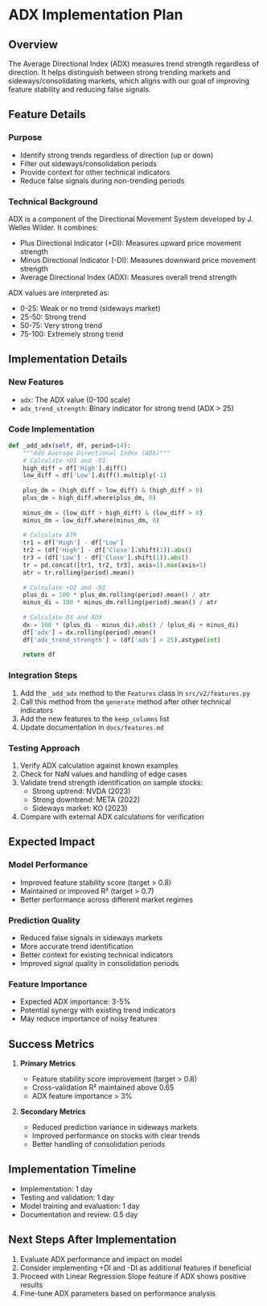 # ADX Implementation Plan

## Overview
The Average Directional Index (ADX) measures trend strength regardless of direction. It helps distinguish between strong trending markets and sideways/consolidating markets, which aligns with our goal of improving feature stability and reducing false signals.

## Feature Details

### Purpose
- Identify strong trends regardless of direction (up or down)
- Filter out sideways/consolidation periods
- Provide context for other technical indicators
- Reduce false signals during non-trending periods

### Technical Background
ADX is a component of the Directional Movement System developed by J. Welles Wilder. It combines:
- Plus Directional Indicator (+DI): Measures upward price movement strength
- Minus Directional Indicator (-DI): Measures downward price movement strength
- Average Directional Index (ADX): Measures overall trend strength

ADX values are interpreted as:
- 0-25: Weak or no trend (sideways market)
- 25-50: Strong trend
- 50-75: Very strong trend
- 75-100: Extremely strong trend

## Implementation Details

### New Features
- `adx`: The ADX value (0-100 scale)
- `adx_trend_strength`: Binary indicator for strong trend (ADX > 25)

### Code Implementation
```python
def _add_adx(self, df, period=14):
    """Add Average Directional Index (ADX)"""
    # Calculate +DI and -DI
    high_diff = df['High'].diff()
    low_diff = df['Low'].diff().multiply(-1)
    
    plus_dm = (high_diff > low_diff) & (high_diff > 0)
    plus_dm = high_diff.where(plus_dm, 0)
    
    minus_dm = (low_diff > high_diff) & (low_diff > 0)
    minus_dm = low_diff.where(minus_dm, 0)
    
    # Calculate ATR
    tr1 = df['High'] - df['Low']
    tr2 = (df['High'] - df['Close'].shift(1)).abs()
    tr3 = (df['Low'] - df['Close'].shift(1)).abs()
    tr = pd.concat([tr1, tr2, tr3], axis=1).max(axis=1)
    atr = tr.rolling(period).mean()
    
    # Calculate +DI and -DI
    plus_di = 100 * plus_dm.rolling(period).mean() / atr
    minus_di = 100 * minus_dm.rolling(period).mean() / atr
    
    # Calculate DX and ADX
    dx = 100 * (plus_di - minus_di).abs() / (plus_di + minus_di)
    df['adx'] = dx.rolling(period).mean()
    df['adx_trend_strength'] = (df['adx'] > 25).astype(int)
    
    return df
```

### Integration Steps
1. Add the `_add_adx` method to the `Features` class in `src/v2/features.py`
2. Call this method from the `generate` method after other technical indicators
3. Add the new features to the `keep_columns` list
4. Update documentation in `docs/features.md`

### Testing Approach
1. Verify ADX calculation against known examples
2. Check for NaN values and handling of edge cases
3. Validate trend strength identification on sample stocks:
   - Strong uptrend: NVDA (2023)
   - Strong downtrend: META (2022)
   - Sideways market: KO (2023)
4. Compare with external ADX calculations for verification

## Expected Impact

### Model Performance
- Improved feature stability score (target > 0.8)
- Maintained or improved R² (target > 0.7)
- Better performance across different market regimes

### Prediction Quality
- Reduced false signals in sideways markets
- More accurate trend identification
- Better context for existing technical indicators
- Improved signal quality in consolidation periods

### Feature Importance
- Expected ADX importance: 3-5%
- Potential synergy with existing trend indicators
- May reduce importance of noisy features

## Success Metrics
1. **Primary Metrics**
   - Feature stability score improvement (target > 0.8)
   - Cross-validation R² maintained above 0.65
   - ADX feature importance > 3%

2. **Secondary Metrics**
   - Reduced prediction variance in sideways markets
   - Improved performance on stocks with clear trends
   - Better handling of consolidation periods

## Implementation Timeline
- Implementation: 1 day
- Testing and validation: 1 day
- Model training and evaluation: 1 day
- Documentation and review: 0.5 day

## Next Steps After Implementation
1. Evaluate ADX performance and impact on model
2. Consider implementing +DI and -DI as additional features if beneficial
3. Proceed with Linear Regression Slope feature if ADX shows positive results
4. Fine-tune ADX parameters based on performance analysis 